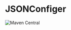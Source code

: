 # JSONConfiger
![Maven Central](https://img.shields.io/maven-central/v/ru.zoommax/JSONConfiger?color=00ff)
